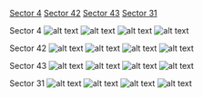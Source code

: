 [Sector 4](#sector4)
[Sector 42](#sector42)
[Sector 43](#sector43)
[Sector 31](#sector31)

<a name = "sector4"></a>
Sector 4
![alt text](/images/WASP-156_Sector_4/WASP-156_Sector_4_a_TimeSeries.png)
![alt text](/images/WASP-156_Sector_4/WASP-156_Sector_4_b_FoldedLightCurve.png)
![alt text](/images/WASP-156_Sector_4/WASP-156_Sector_4_b_IndividualTransitsWithFit.png)
![alt text](/images/WASP-156_Sector_4/WASP-156_Sector_4_c_TimingResiduals.png)

<a name = "sector42"></a>
Sector 42
![alt text](/images/WASP-156_Sector_42/WASP-156_Sector_42_a_TimeSeries.png)
![alt text](/images/WASP-156_Sector_42/WASP-156_Sector_42_b_FoldedLightCurve.png)
![alt text](/images/WASP-156_Sector_42/WASP-156_Sector_42_b_IndividualTransitsWithFit.png)
![alt text](/images/WASP-156_Sector_42/WASP-156_Sector_42_c_TimingResiduals.png)

<a name = "sector43"></a>
Sector 43
![alt text](/images/WASP-156_Sector_43/WASP-156_Sector_43_a_TimeSeries.png)
![alt text](/images/WASP-156_Sector_43/WASP-156_Sector_43_b_FoldedLightCurve.png)
![alt text](/images/WASP-156_Sector_43/WASP-156_Sector_43_b_IndividualTransitsWithFit.png)
![alt text](/images/WASP-156_Sector_43/WASP-156_Sector_43_c_TimingResiduals.png)

<a name = "sector31"></a>
Sector 31
![alt text](/images/WASP-156_Sector_31/WASP-156_Sector_31_a_TimeSeries.png)
![alt text](/images/WASP-156_Sector_31/WASP-156_Sector_31_b_FoldedLightCurve.png)
![alt text](/images/WASP-156_Sector_31/WASP-156_Sector_31_b_IndividualTransitsWithFit.png)
![alt text](/images/WASP-156_Sector_31/WASP-156_Sector_31_c_TimingResiduals.png)

